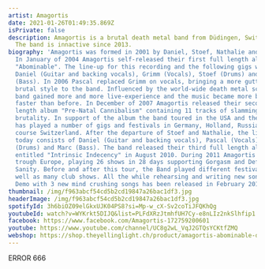 ```yaml
---
artist: Amagortis
date: 2021-01-26T01:49:35.869Z
isPrivate: false
description: Amagortis is a brutal death metal band from Düdingen, Switzerland.
  The band is innactive since 2013.
biography: 'Amagortis was formed in 2001 by Daniel, Stoef, Nathalie and friends.
  In January of 2004 Amagortis self-released their first full length album
  "Abominable". The line-up for this recording and the following gigs was:
  Daniel (Guitar and backing vocals), Grimm (Vocals), Stoef (Drums) and Nathalie
  (Bass). In 2006 Pascal replaced Grimm on vocals, bringing a more guttural and
  brutal style to the band. Influenced by the world-wide death metal scene the
  band gained more and more live-experience and the music became more brutal and
  faster than before. In December of 2007 Amagortis released their second full
  length album "Pre-Natal Cannibalism" containing 11 tracks of slamming guttural
  brutality. In support of the album the band toured in the USA and the UK and
  has played a number of gigs and festivals in Germany, Holland, Russia and of
  course Switzerland. After the departure of Stoef and Nathalie, the line-up
  today consists of Daniel (Guitar and backing vocals), Pascal (Vocals), Ruppi
  (Drums) and Marc (Bass). The band released their third full length album
  entitled "Intrinsic Indecency" in August 2010. During 2011 Amagortis toured
  trough Europe, playing 26 shows in 28 days supporting Gorgasm and Defeated
  Sanity. Before and after this tour, the Band played different festivals as
  well as many club shows. All the while rehearsing and writing new songs. A
  Demo with 3 new mind crushing songs has been released in February 2012.'
thumbnail: /img/f963abcf54cd5b2cd19847a26bac1df3.jpg
headerImage: /img/f963abcf54cd5b2cd19847a26bac1df3.jpg
spotifyId: 3h6biOZ09elGkxUJK04PS8?si=Mp-w_cX-Sv2coTiJFQKhQg
youtubeId: watch?v=WYKrkt5DIJQ&list=PLFdXRzJtmhfUH7Cy-e8nLIz2nkSlhfip1
facebook: https://www.facebook.com/Amagortis-172759200601
youtube: https://www.youtube.com/channel/UC8g2wL_VqJ2GTQsYCKtfZMQ
webshop: https://shop.theyellinglight.ch/product/amagortis-abominable-digital/
---
```

ERROR 666
